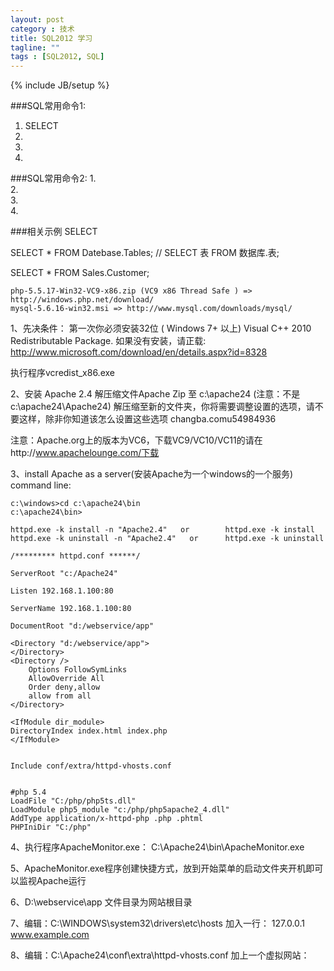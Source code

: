 ```yaml
---
layout: post
category : 技术
title: SQL2012 学习
tagline: ""
tags : [SQL2012, SQL]
---
```

{% include JB/setup %}


###SQL常用命令1:
1. SELECT 
2.  
3.  
4.  

###SQL常用命令2:
1.  
2.  
3.  
4.  

###相关示例
SELECT
  
  SELECT * FROM Datebase.Tables;     //  SELECT 表 FROM 数据库.表;
  
  SELECT * FROM Sales.Customer;
  

	
	php-5.5.17-Win32-VC9-x86.zip (VC9 x86 Thread Safe ) => http://windows.php.net/download/
	mysql-5.6.16-win32.msi => http://www.mysql.com/downloads/mysql/


1、先决条件：
第一次你必须安装32位 ( Windows 7+ 以上)  Visual C++ 2010 Redistributable Package.
如果没有安装，请正载: http://www.microsoft.com/download/en/details.aspx?id=8328

执行程序vcredist_x86.exe


2、安装 Apache 2.4 
解压缩文件Apache Zip 至 c:\apache24 (注意：不是c:\apache24\Apache24)
解压缩至新的文件夹，你将需要调整设置的选项，请不要这样，除非你知道该怎么设置这些选项 changba.comu54984936


注意：Apache.org上的版本为VC6，下载VC9/VC10/VC11的请在http://www.apachelounge.com/下载

3、install Apache as a server(安装Apache为一个windows的一个服务)
	command line:

	c:\windows>cd c:\apache24\bin
	c:\apache24\bin>
	
	httpd.exe -k install -n "Apache2.4"   or     	httpd.exe -k install
	httpd.exe -k uninstall -n "Apache2.4"   or     	httpd.exe -k uninstall
	
	/********* httpd.conf ******/
	
	ServerRoot "c:/Apache24"
	
	Listen 192.168.1.100:80
	
	ServerName 192.168.1.100:80
	
	DocumentRoot "d:/webservice/app"
	
	<Directory "d:/webservice/app">  
	</Directory>	
	<Directory />
		Options FollowSymLinks
		AllowOverride All
		Order deny,allow
		allow from all
	</Directory>
	
	<IfModule dir_module>
    DirectoryIndex index.html index.php
	</IfModule>
	
	
	Include conf/extra/httpd-vhosts.conf
	
	
	#php 5.4
	LoadFile "C:/php/php5ts.dll"
	LoadModule php5_module "c:/php/php5apache2_4.dll"
	AddType application/x-httpd-php .php .phtml
	PHPIniDir "C:/php"


4、执行程序ApacheMonitor.exe：
	C:\Apache24\bin\ApacheMonitor.exe

5、ApacheMonitor.exe程序创建快捷方式，放到开始菜单的启动文件夹开机即可以监视Apache运行

6、D:\webservice\app 文件目录为网站根目录

7、编辑：C:\WINDOWS\system32\drivers\etc\hosts
	加入一行：
	127.0.0.1       www.example.com
	
8、编辑：C:\Apache24\conf\extra\httpd-vhosts.conf
	加上一个虚拟网站：




